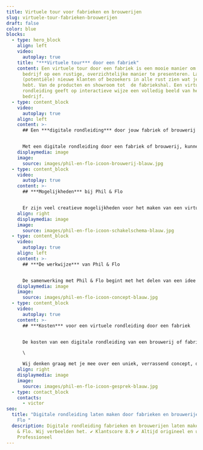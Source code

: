 ```yaml
---
title: Virtuele tour voor fabrieken en brouwerijen
slug: virtuele-tour-fabrieken-brouwerijen
draft: false
color: blue
blocks:
  - type: hero_block
    align: left
    video:
      autoplay: true
    title: "***Virtuele tour*** door een fabriek"
    content: Een virtuele tour door een fabriek is een mooie manier om je als
      bedrijf op een rustige, overzichtelijke manier te presenteren. Laat
      (potentiële) nieuwe klanten of bezoekers in alle rust zien wat je in huis
      hebt. Van de producten en showroom tot  de fabriekshal. Een virtuele
      rondleiding geeft op interactieve wijze een volledig beeld van het
      bedrijf.
  - type: content_block
    video:
      autoplay: true
    align: left
    content: >-
      ## Een ***digitale rondleiding*** door jouw fabriek of brouwerij


      Met een digitale rondleiding door een fabriek of brouwerij, kunnen kijkers het bedrijf op afstand ervaren. Als bedrijf bepaal je zelf welke ruimtes, processen en producten je laat zien en welke informatie je deelt. Dit kan door middel van tekst, beeld en geluid. Hoe meer relevante informatie je deelt, hoe meer je mogelijke vragen minimaliseert. Hiermee vergroot je het vertrouwen van (potentiële) klanten en verhoog je conversies van bezoekers.
    displaymedia: image
    image:
      source: images/phil-en-flo-icoon-brouwerij-blauw.jpg
  - type: content_block
    video:
      autoplay: true
    content: >-
      ## ***Mogelijkheden*** bij Phil & Flo


      Er zijn veel creatieve mogelijkheden voor het maken van een virtuele tour voor een brouwerij of fabriek. Een virtuele rondleiding door een brouwerij is mogelijk in de vorm van een interactieve video, 360 graden of als Virtual Reality. Samen met onze creative producers ga je kijken welke onderdelen van het bedrijf in beeld worden gebracht. De kijker bepaald hoe hij hierin wil navigeren. Phil & Flo is expert in het maken van digitale rondleidingen, wij helpen je graag met het onderzoeken van de mogelijkheden voor jouw fabriek of brouwerij.
    align: right
    displaymedia: image
    image:
      source: images/phil-en-flo-icoon-schakelschema-blauw.jpg
  - type: content_block
    video:
      autoplay: true
    align: left
    content: >-
      ## ***De werkwijze*** van Phil & Flo


      De samenwerking met Phil & Flo begint met het delen van een idee en visie. Tijdens een intakegesprek met onze adviseurs bespreken we jullie ideeën, wensen en doelen. Als we dit concreet hebben gemaakt, gaan we werken aan een technisch kader om de opdracht te vormen. Als de opdracht staat, maak je kennis met een van onze creative producers die je door het proces gaat begeleiden. Met de creative producer wordt een creatieve sessie gehouden waarin wordt bepaald hoe de kaders voor de [virtuele rondleiding](https://www.philenflo.nl/virtuele-tour/) fabriek of brouwerij worden ingekleurd. Wie en wat gaan we filmen? Zetten we een voice-over in of houden we interviews? Alle onderdelen worden verzameld en aan elkaar verbonden in een wireframe. Op basis van dit wireframe maakt de creative producer samen met jou afspraken over de benodigde mensen en locaties en wordt een draaiboek gemaakt.
    displaymedia: image
    image:
      source: images/phil-en-flo-icoon-concept-blauw.jpg
  - type: content_block
    video:
      autoplay: true
    content: >-
      ## ***Kosten*** voor een virtuele rondleiding door een fabriek


      De kosten van een digitale rondleiding van een brouwerij of fabriek, zijn afhankelijk van de wensen en eisen van het bedrijf. Wij werken met offertes op maat. Een persoonlijke offerte is dé manier om concreet inzicht te bieden in de kosten. Er zijn meerdere factoren die invloed hebben op de prijs. Phil & Flo werkt met eerlijke tarieven en is volledig transparant.\

      \

      Wij denken graag met je mee over een uniek, verrassend concept, dat voldoet aan jouw wensen en eisen. Onze expertise wordt ingezet voor het beste concept. Wil je meer weten? Neem dan contact met ons op voor een vrijblijvende offerte.
    align: right
    displaymedia: image
    image:
      source: images/phil-en-flo-icoon-gesprek-blauw.jpg
  - type: contact_block
    contacts:
      - victor
seo:
  title: "Digitale rondleiding laten maken door fabrieken en brouwerijen | Phil &
    Flo "
  description: Digitale rondleiding fabrieken en brouwerijen laten maken door Phil
    & Flo. Wij verbeelden het. ✔ Klantscore 8.9 ✔ Altijd origineel en uniek ✔
    Professioneel
---
```

